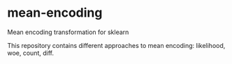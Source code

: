 # mean-encoding
Mean encoding transformation for sklearn

This repository contains different approaches to mean encoding: likelihood, woe, count, diff.
